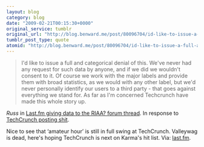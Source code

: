 ```yaml
---
layout: blog
category: blog
date: "2009-02-21T00:15:30+0000"
original_service: tumblr
original_url: "http://blog.benward.me/post/80096704/id-like-to-issue-a-full-and-categorical-denial-of"
tumblr_post_type: quote
atomid: "http://blog.benward.me/post/80096704/id-like-to-issue-a-full-and-categorical-denial-of"
---
```

> I'd like to issue a full and categorical denial of this. We've never had any request for such data by anyone, and if we did we wouldn't consent to it. Of course we work with the major labels and provide them with broad statistics, as we would with any other label, but we'd never personally identify our users to a third party - that goes against everything we stand for. As far as I'm concerned Techcrunch have made this whole story up.

<cite>Russ</cite> in <a href="http://www.last.fm/forum/21713/_/506518/1#f8660996">Last.fm giving data to the RIAA? forum thread</a>. In response to <a href='http://www.techcrunch.com/2009/02/20/did-lastfm-just-hand-over-user-listening-data-to-the-riaa/'>TechCrunch posting shit</a>.

Nice to see that ‘amateur hour’ is still in full swing at TechCrunch. Valleywag is dead, here's hoping TechCrunch is next on Karma's hit list.
Via: [last.fm](http://www.last.fm/forum/21713/_/506518/1#f8660996).